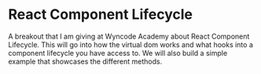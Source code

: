 # React Component Lifecycle

A breakout that I am giving at Wyncode Academy about React Component Lifecycle. This will go into how the virtual dom works and what hooks into a component lifecycle you have access to. We will also build a simple example that showcases the different methods.